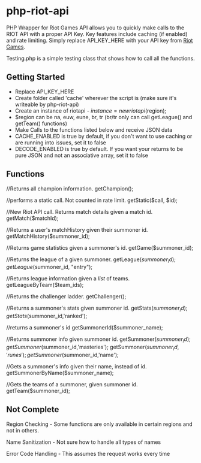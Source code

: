 php-riot-api
============

PHP Wrapper for Riot Games API allows you to quickly make calls to the RIOT API with a proper API Key. Key features include
caching (if enabled) and rate limiting.
Simply replace API_KEY_HERE with your API key from [Riot Games](http://developer.riotgames.com/sign-in?fhs=true).


Testing.php is a simple testing class that shows how to call all the functions.

Getting Started
------------

 - Replace API_KEY_HERE
 - Create folder called 'cache' wherever the script is (make sure it's writeable by php-riot-api)
 - Create an instance of riotapi - $instance = new riotapi($region); 
 - $region can be na, euw, eune, br, tr (br/tr only can call getLeague() and getTeam() functions)
 - Make Calls to the functions listed below and receive JSON data
 - CACHE_ENABLED is true by default, if you don't want to use caching or are running into issues, set it to false
 - DECODE_ENABLED is true by default. If you want your returns to be pure JSON and not an associative array, set it to false 

Functions
------------

//Returns all champion information.
getChampion();

//performs a static call. Not counted in rate limit.
getStatic($call, $id);

//New Riot API call. Returns match details given a match id.
getMatch($matchId);

//Returns a user's matchHistory given their summoner id.
getMatchHistory($summoner_id);

//Returns game statistics given a summoner's id.
getGame($summoner_id);

//Returns the league of a given summoner.
getLeague($summoner_id);
getLeague($summoner_id, "entry");

//Returns league information given a *list* of teams.
getLeagueByTeam($team_ids);

//Returns the challenger ladder.
getChallenger();

//Returns a summoner's stats given summoner id.
getStats($summoner_id);
getStats($summoner_id,'ranked');

//returns a summoner's id
getSummonerId($summoner_name);

//Returns summoner info given summoner id.
getSummoner($summoner_id);
getSummoner($summoner_id,'masteries');
getSummoner($summoner_id,'runes');
getSummoner($summoner_id,'name');

//Gets a summoner's info given their name, instead of id.
getSummonerByName($summoner_name);

//Gets the teams of a summoner, given summoner id.
getTeam($summoner_id);

Not Complete
------------

Region Checking - Some functions are only available in certain regions and not in others.

Name Sanitization - Not sure how to handle all types of names

Error Code Handling - This assumes the request works every time
